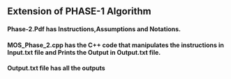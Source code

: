 <h2> Extension of PHASE-1 Algorithm </h2>

 <h4>Phase-2.Pdf has Instructions,Assumptions and Notations. <h4/>

 <h4>MOS_Phase_2.cpp has the C++ code that manipulates the instructions in Input.txt file and Prints the Output in Output.txt file. <h4/>

 <h4>Output.txt file has all the outputs  <h4/>
